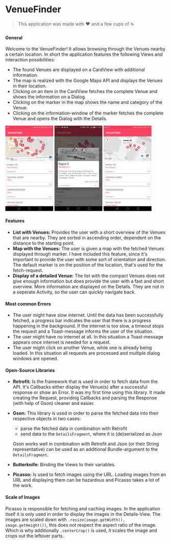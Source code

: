 # ﻿VenueFinder

> This application was made with :heart: and a few cups of :coffee:

#### General
Welcome to the VenueFinder! It allows browsing through the Venues nearby a certain location. In short the application features the following Views and interaction possibilities:
- The found Venues are displayed on a CardView with additional information.
- The map is realized with the Google Maps API and displays the Venues in their location.
- Clicking on an item in the CardView fetches the complete Venue and shows the information on a Dialog.
- Clicking on the marker in the map shows the name and category of the Venue.
- Clicking on the information-window of the marker fetches the complete Venue and opens the Dialog with the Details.

<img src="images/venuefinder_overview.png" alt="alt text" width="150px">
<img src="images/venuefinder_details.png" alt="alt text" width="150px">
<img src="images/venuefinder_map.png" alt="alt text" width="150px">

#### Features
- **List with Venues:** Provides the user with a short overview of the Venues that are nearby. They are sorted in ascending order, dependent on the distance to the starting point.
- **Map with the Venues:** The user is given a map with the fetched Venues displayed through marker. I have included this feature, since it's important to provide the user with some sort of orientation and direction. The default marker is on the position of the location, that's used for the fetch-request.
- **Display of a detailed Venue:** The list with the compact Venues does not give enough information but does provide the user with a fast and short overview. More information are displayed on the Details. They are not in a seperate Activity, so the user can quickly navigate back.

#### Most common Errors
- The user might have slow internet. Until the data has been successfully fetched, a progress bar indicates the user that there is a progress happening in the background. If the internet is too slow, a timeout stops the request and a Toast-message informs the user of the situation.
- The user might have no internet at all. In this situation a Toast-message appears once internet is needed for a request.
- The user might click on another Venue, while one is already being loaded. In this situation all requests are processed and multiple dialog windows are opened.

#### Open-Source Libraries
- **Retrofit:** Is the framework that is used in order to fetch data from the API. It's Callbacks either display the Venue(s) after a successful response or show an Error. It was my first time using this library. It made creating the Request, providing Callbacks and parsing the Response (with help of Gson) cleaner and easier.

- **Gson:** This library is used in order to parse the fetched data into their respective objects in two cases:
  - parse the fetched data in combination with Retrofit
  - send data to the `DetailsFragment`, where it is (de)serialized as Json

  Gson works well in combination with Retrofit and Json (or their String representative) can be used as an additional Bundle-argument to the `DetailsFragment`.
- **Butterknife:** Binding the Views to their variables.

- **Picasso:** Is used to fetch images using the URL. Loading images from an URL and displaying them can be hazardous and Picasso takes a lot of the work.

#### Scale of Images
Picasso is responsible for fetching and caching images. In the application itself it is only used in order to display the images in the Details-View. The images are scaled down with `.resize(image.getWidth(), image.getHeight())`, this does not respect the aspect ratio of the image. Which is why additionally `.centerCrop()` is used, it scales the image and crops out the leftover parts.
